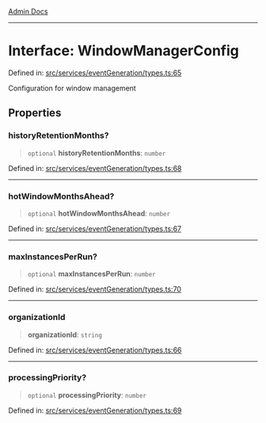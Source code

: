 [Admin Docs](/)

***

# Interface: WindowManagerConfig

Defined in: [src/services/eventGeneration/types.ts:65](https://github.com/Sourya07/talawa-api/blob/583d62db9438de398bb9012a4a2617e2cb268b08/src/services/eventGeneration/types.ts#L65)

Configuration for window management

## Properties

### historyRetentionMonths?

> `optional` **historyRetentionMonths**: `number`

Defined in: [src/services/eventGeneration/types.ts:68](https://github.com/Sourya07/talawa-api/blob/583d62db9438de398bb9012a4a2617e2cb268b08/src/services/eventGeneration/types.ts#L68)

***

### hotWindowMonthsAhead?

> `optional` **hotWindowMonthsAhead**: `number`

Defined in: [src/services/eventGeneration/types.ts:67](https://github.com/Sourya07/talawa-api/blob/583d62db9438de398bb9012a4a2617e2cb268b08/src/services/eventGeneration/types.ts#L67)

***

### maxInstancesPerRun?

> `optional` **maxInstancesPerRun**: `number`

Defined in: [src/services/eventGeneration/types.ts:70](https://github.com/Sourya07/talawa-api/blob/583d62db9438de398bb9012a4a2617e2cb268b08/src/services/eventGeneration/types.ts#L70)

***

### organizationId

> **organizationId**: `string`

Defined in: [src/services/eventGeneration/types.ts:66](https://github.com/Sourya07/talawa-api/blob/583d62db9438de398bb9012a4a2617e2cb268b08/src/services/eventGeneration/types.ts#L66)

***

### processingPriority?

> `optional` **processingPriority**: `number`

Defined in: [src/services/eventGeneration/types.ts:69](https://github.com/Sourya07/talawa-api/blob/583d62db9438de398bb9012a4a2617e2cb268b08/src/services/eventGeneration/types.ts#L69)
